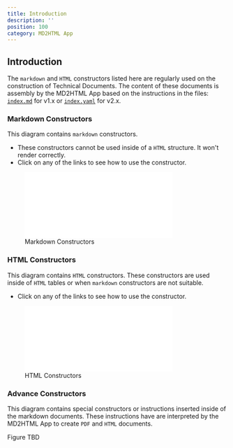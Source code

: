 ```yaml
---
title: Introduction
description: ''
position: 100
category: MD2HTML App
---
```


## Introduction

The `markdown` and `HTML` constructors listed here are regularly used on the construction of Technical Documents. The content of these documents is assembly by the MD2HTML App based on the instructions in the files: [`index.md`](/md2html-setup#md2html-v1x) for v1.x or [`index.yaml`](/md2html-setup#md2html-v2x) for v2.x.

### Markdown Constructors
This diagram contains `markdown` constructors.
* These constructors cannot be used inside of a `HTML` structure. It won't render correctly.
* Click on any of the links to see how to use the constructor.

<figure>
<embed style="width: 80%" src="images/md-basic-constr.drawio.svg" alt="Markdown Constructors">
    <figcaption>Markdown Constructors</figcaption>
</figure>

### HTML Constructors
This diagram contains `HTML` constructors. These constructors are used inside of `HTML` tables or when `markdown` constructors are not suitable.
* Click on any of the links to see how to use the constructor.

<figure>
<embed style="width: 80%" src="images/extended-md-constr.drawio.svg" alt="HTLM Constructors">
    <figcaption>HTML Constructors</figcaption>
</figure>

### Advance Constructors
This diagram contains special constructors or instructions inserted inside of the markdown documents. These instructions have are interpreted by the MD2HTML App to create `PDF` and `HTML` documents.

Figure TBD